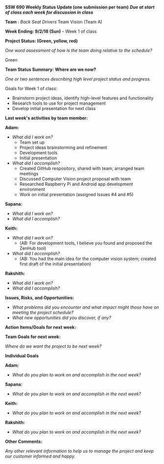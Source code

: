 **SSW 690 Weekly Status Update (one submission per team)**
**_Due at start of class each week for discussion in class_**

**Team** : _Back Seat Drivers_         Team Vision (Team A)

**Week Ending: 9/2/18 (Sun)** – Week 1 of class

**Project Status: (Green, yellow, red)**

_One word assessment of how is the team doing relative to the schedule?_

Green

**Team Status Summary:**  **Where are we now?**

_One or two sentences describing high level project status and progress._

Goals for Week 1 of class:
* Brainstorm project ideas, identify high-level features and functionality
* Research tools to use for project management
* Develop initial presentation for next class

**Last week&#39;s activities by team member:**

**Adam:**

* _What did I work on?_
  * Team set up
  * Project ideas brainstorming and refinement
  * Development tools
  * Initial presentation
* _What did I accomplish?_
  * Created GitHub respository, shared with team; arranged team meetings
  * Discussed Computer Vision project proposal with team
  * Researched Raspberry Pi and Android app development environment
  * Work on initial presentation (assigned Issues #4 and #5)

**Sapana:**

* _What did I work on?_
* _What did I accomplish?_

**Keith:**

* _What did I work on?_
  * (AB: For development tools, I believe you found and proposed the ZenHub tool)
* _What did I accomplish?_
  * (AB: You had the main idea for the computer vision system; created first draft of the initial presentation)

**Rakshith:**

* _What did I work on?_
* _What did I accomplish?_

**Issues, Risks, and Opportunities:**

* _What problems did you encounter and what impact might those have on meeting the project schedule?_
* _What new opportunities did you discover, if any?_

**Action Items/Goals for next week:**

**Team Goals for next week:**

_Where do we want the project to be next week?_

**Individual Goals**

**Adam:**

- _What do you plan to work on and accomplish in the next week?_

**Sapana:**

- _What do you plan to work on and accomplish in the next week?_

**Keith:**

- _What do you plan to work on and accomplish in the next week?_

**Rakshith:**

- _What do you plan to work on and accomplish in the next week?_

**Other Comments:**

_Any other relevant information to help us to manage the project and keep our customer informed and happy._
